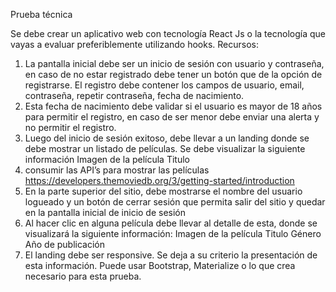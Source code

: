 Prueba técnica

Se debe crear un aplicativo web con tecnología React Js o la tecnología que vayas a evaluar
preferiblemente utilizando hooks.
Recursos:
1. La pantalla inicial debe ser un inicio de sesión con usuario y contraseña, en caso de no estar
registrado debe tener un botón que de la opción de registrarse. El registro debe contener los
campos de usuario, email, contraseña, repetir contraseña, fecha de nacimiento.
2. Esta fecha de nacimiento debe validar si el usuario es mayor de 18 años para permitir el
registro, en caso de ser menor debe enviar una alerta y no permitir el registro.
3. Luego del inicio de sesión exitoso, debe llevar a un landing donde se debe mostrar un listado de
películas. Se debe visualizar la siguiente información
Imagen de la película
Titulo
5. consumir las API’s para mostrar las películas
https://developers.themoviedb.org/3/getting-started/introduction
6. En la parte superior del sitio, debe mostrarse el nombre del usuario logueado y un botón de
cerrar sesión que permita salir del sitio y quedar en la pantalla inicial de inicio de sesión
7. Al hacer clic en alguna película debe llevar al detalle de esta, donde se visualizará la
siguiente información:
Imagen de la película
Titulo
Género
Año de publicación
7. El landing debe ser responsive. Se deja a su criterio la presentación de esta información. Puede
usar Bootstrap, Materialize o lo que crea necesario para esta prueba.